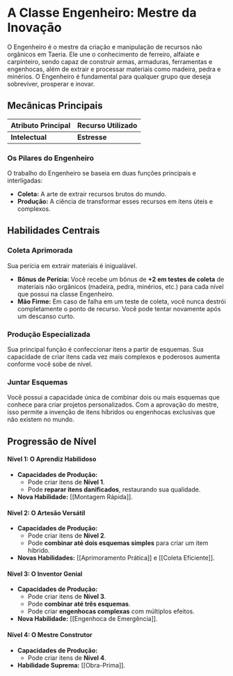 # A Classe Engenheiro: Mestre da Inovação

O Engenheiro é o mestre da criação e manipulação de recursos não orgânicos em Taeria. Ele une o conhecimento de ferreiro, alfaiate e carpinteiro, sendo capaz de construir armas, armaduras, ferramentas e engenhocas, além de extrair e processar materiais como madeira, pedra e minérios. O Engenheiro é fundamental para qualquer grupo que deseja sobreviver, prosperar e inovar.

## Mecânicas Principais

| Atributo Principal | Recurso Utilizado |
| :----------------- | :---------------- |
| **Intelectual** | **Estresse** |

### Os Pilares do Engenheiro
O trabalho do Engenheiro se baseia em duas funções principais e interligadas:
* **Coleta:** A arte de extrair recursos brutos do mundo.
* **Produção:** A ciência de transformar esses recursos em itens úteis e complexos.

## Habilidades Centrais

### Coleta Aprimorada
Sua perícia em extrair materiais é inigualável.
* **Bônus de Perícia:** Você recebe um bônus de **+2 em testes de coleta** de materiais não orgânicos (madeira, pedra, minérios, etc.) para cada nível que possui na classe Engenheiro.
* **Mão Firme:** Em caso de falha em um teste de coleta, você nunca destrói completamente o ponto de recurso. Você pode tentar novamente após um descanso curto.

### Produção Especializada
Sua principal função é confeccionar itens a partir de esquemas. Sua capacidade de criar itens cada vez mais complexos e poderosos aumenta conforme você sobe de nível.

### Juntar Esquemas
Você possui a capacidade única de combinar dois ou mais esquemas que conhece para criar projetos personalizados. Com a aprovação do mestre, isso permite a invenção de itens híbridos ou engenhocas exclusivas que não existem no mundo.

## Progressão de Nível

#### Nível 1: O Aprendiz Habilidoso
* **Capacidades de Produção:**
    * Pode criar itens de **Nível 1**.
    * Pode **reparar itens danificados**, restaurando sua qualidade.
* **Nova Habilidade:** [[Montagem Rápida]].

#### Nível 2: O Artesão Versátil
* **Capacidades de Produção:**
    * Pode criar itens de **Nível 2**.
    * Pode **combinar até dois esquemas simples** para criar um item híbrido.
* **Novas Habilidades:** [[Aprimoramento Prática]] e [[Coleta Eficiente]].

#### Nível 3: O Inventor Genial
* **Capacidades de Produção:**
    * Pode criar itens de **Nível 3**.
    * Pode **combinar até três esquemas**.
    * Pode criar **engenhocas complexas** com múltiplos efeitos.
* **Nova Habilidade:** [[Engenhoca de Emergência]].

#### Nível 4: O Mestre Construtor
* **Capacidades de Produção:**
    * Pode criar itens de **Nível 4**.
* **Habilidade Suprema:** [[Obra-Prima]].